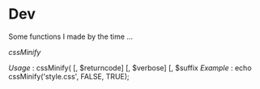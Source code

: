 # Dev

Some functions I made by the time ...

*cssMinify*

  *Usage* : cssMinify(<file> [, $returncode] [, $verbose] [, $suffix
  *Example* : echo cssMinify('style.css', FALSE, TRUE);
